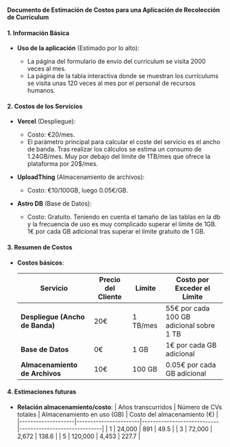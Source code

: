 **Documento de Estimación de Costos para una Aplicación de Recolección de Currículum**

#### **1. Información Básica**

- **Uso de la aplicación** (Estimado por lo alto):

  - La página del formulario de envío del currículum se visita 2000 veces al mes.
  - La página de la tabla interactiva donde se muestran los currículums se visita unas 120 veces al mes por el personal de recursos humanos.

#### **2. Costos de los Servicios**

- **Vercel** (Despliegue):

  - Costo: €20/mes.
  - El parámetro principal para calcular el coste del servicio es el ancho de banda. Tras realizar los cálculos se estima un consumo de 1.24GB/mes. Muy por debajo del límite de 1TB/mes que ofrece la plataforma por 20$/mes.

- **UploadThing** (Almacenamiento de archivos):

  - Costo: €10/100GB, luego 0.05€/GB.

- **Astro DB** (Base de Datos):
  - Costo: Gratuito. Teniendo en cuenta el tamaño de las tablas en la db y la frecuencia de uso es muy complicado superar el límite de 1GB. 1€ por cada GB adicional tras superar el límite gratuito de 1 GB.

#### **3. Resumen de Costos**

- **Costos básicos**:

  | **Servicio**                    | **Precio del Cliente** | **Límite** | **Costo por Exceder el Límite**          |
  | ------------------------------- | ---------------------- | ---------- | ---------------------------------------- |
  | **Despliegue (Ancho de Banda)** | 20€                    | 1 TB/mes   | 55€ por cada 100 GB adicional sobre 1 TB |
  | **Base de Datos**               | 0€                     | 1 GB       | 1€ por cada GB adicional                 |
  | **Almacenamiento de Archivos**  | 10€                    | 100 GB     | 0.05€ por cada GB adicional              |

#### **4. Estimaciones futuras**

- **Relación almacenamiento/costo**:
  | Años transcurridos | Número de CVs totales | Almacenamiento en uso (GB) | Costo del almacenamiento (€) |
  |--------------------|-----------------------|----------------------------|------------------------------|
  | 1 | 24,000 | 891 | 49.5 |
  | 3 | 72,000 | 2,672 | 138.6 |
  | 5 | 120,000 | 4,453 | 227.7 |
